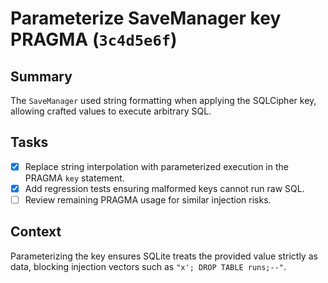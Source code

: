 # Parameterize SaveManager key PRAGMA (`3c4d5e6f`)

## Summary
The `SaveManager` used string formatting when applying the SQLCipher key, allowing crafted values to execute arbitrary SQL.

## Tasks
- [x] Replace string interpolation with parameterized execution in the PRAGMA `key` statement.
- [x] Add regression tests ensuring malformed keys cannot run raw SQL.
- [ ] Review remaining PRAGMA usage for similar injection risks.

## Context
Parameterizing the key ensures SQLite treats the provided value strictly as data, blocking injection vectors such as `"x'; DROP TABLE runs;--"`.
